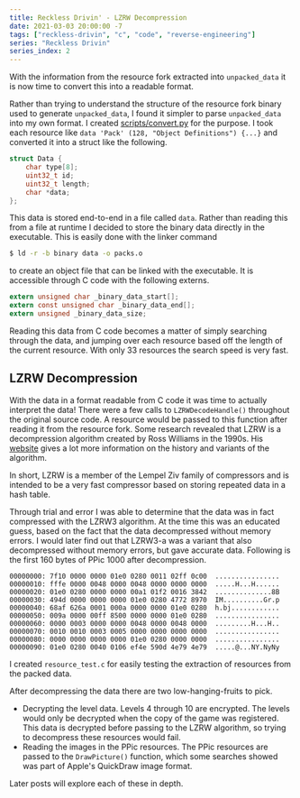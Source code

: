 ```yaml
---
title: Reckless Drivin' - LZRW Decompression
date: 2021-03-03 20:00:00 -7
tags: ["reckless-drivin", "c", "code", "reverse-engineering"]
series: "Reckless Drivin"
series_index: 2
---
```


With the information from the resource fork extracted into `unpacked_data` it is now time to
convert this into a readable format.

Rather than trying to understand the structure of the resource fork binary used to generate
`unpacked_data`, I found it simpler
to parse `unpacked_data` into my own format. I created
[scripts/convert.py](https://github.com/natecraddock/open-reckless-drivin/blob/master/scripts/convert.py) for the purpose. I took each 
resource like `data 'Pack' (128, "Object Definitions") {...}` and converted it into a struct like
the following.

```c
struct Data {
    char type[8];
    uint32_t id;
    uint32_t length;
    char *data;
};
```

This data is stored end-to-end in a file called `data`. Rather than reading this from a file at runtime
I decided to store the binary data directly in the executable. This is easily done with the linker command

```bash
$ ld -r -b binary data -o packs.o
```

to create an object file that can be linked with the executable. It is accessible through C code with
the following externs.

```c
extern unsigned char _binary_data_start[];
extern const unsigned char _binary_data_end[];
extern unsigned _binary_data_size;
```

Reading this data from C code becomes a matter of simply searching through the data,
and jumping over each resource based off the length of the current resource. With only
33 resources the search speed is very fast.

## LZRW Decompression

With the data in a format readable from C code it was time to actually interpret the data! There 
were a few calls to `LZRWDecodeHandle()` throughout the original source code. A resource would be passed
to this function after reading it from the resource fork. Some research revealed that LZRW is a decompression
algorithm created by Ross Williams in the 1990s. His [website](https://web.archive.org/web/20060707195328/http://www.ross.net/compression/)
gives a lot more information on the history and variants of the algorithm.

In short, LZRW is a member of the Lempel Ziv family of compressors and is intended
to be a very fast compressor based on storing repeated data in a hash table.

Through trial and error I was able to determine that the data was in fact compressed with
the LZRW3 algorithm. At the time this was an educated guess, based on the fact that the
data decompressed without memory errors. I would later find out that LZRW3-a was a variant
that also decompressed without memory errors, but gave accurate data.
Following is the first 160 bytes of PPic 1000 after decompression.

```text
00000000: 7f10 0000 0000 01e0 0280 0011 02ff 0c00  ................
00000010: fffe 0000 0048 0000 0048 0000 0000 0000  .....H...H......
00000020: 01e0 0280 0000 0000 00a1 01f2 0016 3842  ..............8B
00000030: 494d 0000 0000 0000 01e0 0280 4772 8970  IM..........Gr.p
00000040: 68af 626a 0001 000a 0000 0000 01e0 0280  h.bj............
00000050: 009a 0000 00ff 8500 0000 0000 01e0 0280  ................
00000060: 0000 0003 0000 0000 0048 0000 0048 0000  .........H...H..
00000070: 0010 0010 0003 0005 0000 0000 0000 0000  ................
00000080: 0000 0000 0000 0000 01e0 0280 0000 0000  ................
00000090: 01e0 0280 0040 0106 ef4e 590d 4e79 4e79  .....@...NY.NyNy
```

I created `resource_test.c` for easily testing the extraction of resources from
the packed data.

After decompressing the data there are two low-hanging-fruits to pick.
* Decrypting the level data. Levels 4 through 10 are encrypted. The levels would only
be decrypted when the copy of the game was registered. This data is decrypted before
passing to the LZRW algorithm, so trying to decompress these resources would fail.
* Reading the images in the PPic resources. The PPic resources are passed to the 
`DrawPicture()` function, which some searches showed was part of Apple's QuickDraw image
format.

Later posts will explore each of these in depth.
